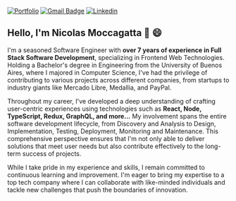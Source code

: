 [![Portfolio](https://img.shields.io/badge/-Portfolio-gree?style=flat&logo=InternetComputer&logoColor=white&link=https://nicomoccagatta.com/)](https://nicomoccagatta.com/)
[![Gmail Badge](https://img.shields.io/badge/-nicomoccagatta@gmail.com-c14438?style=flat&logo=Gmail&logoColor=white&link=mailto:nicomoccagatta@gmail.com)](mailto:nicomoccagatta@gmail.com)
[![Linkedin](https://img.shields.io/badge/-LinkedIn-blue?style=flat&logo=Linkedin&logoColor=white)](https://www.linkedin.com/in/nicomoccagatta/)

## Hello, I'm Nicolas Moccagatta 👋 😄
I'm a seasoned Software Engineer with **over 7 years of experience in Full Stack Software Development**, specializing in Frontend Web Technologies. Holding a Bachelor's degree in Engineering from the University of Buenos Aires, where I majored in Computer Science, I've had the privilege of contributing to various projects across different companies, from startups to industry giants like Mercado Libre, Medallia, and PayPal.

Throughout my career, I've developed a deep understanding of crafting user-centric experiences using technologies such as **React, Node, TypeScript, Redux, GraphQL, and more...** My involvement spans the entire software development lifecycle, from Discovery and Analysis to Design, Implementation, Testing, Deployment, Monitoring and Maintenance. This comprehensive perspective ensures that I'm not only able to deliver solutions that meet user needs but also contribute effectively to the long-term success of projects.

While I take pride in my experience and skills, I remain committed to continuous learning and improvement. I'm eager to bring my expertise to a top tech company where I can collaborate with like-minded individuals and tackle new challenges that push the boundaries of innovation.
